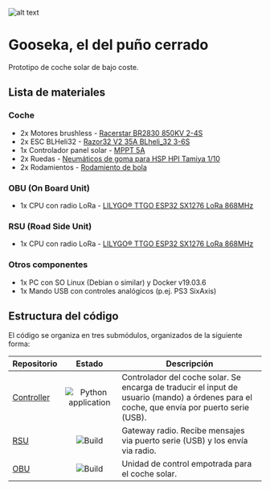 ![alt text](https://66.media.tumblr.com/a73649e201017207355dc937401faa7b/tumblr_niqa2eefpw1tu022ro6_500.png "Gooseka")

# Gooseka, el del puño cerrado
Prototipo de coche solar de bajo coste.

## Lista de materiales
### Coche
* 2x Motores brushless - [Racerstar BR2830 850KV 2-4S](https://www.banggood.com/es/Racerstar-BR2830-850KV-2-4S-Brushless-Motor-For-RC-Airplane-p-1128160.html?rmmds=detail-left-hotproducts__5&cur_warehouse=CN)
* 2x ESC BLHeli32 - [Razor32 V2 35A BLheli_32 3-6S](https://www.banggood.com/es/Razor32-V2-35A-BLheli_32-3-6S-DShot1200-ESC-w-RGB-LED-Current-Sensor-Bidirectional-for-RC-Drone-p-1398234.html?rmmds=search&cur_warehouse=CN)
* 1x Controlador panel solar - [MPPT 5A](https://www.banggood.com/es/MPPT-5A-Solar-Panel-Regulator-Controller-Battery-Charging-9V-12V-24V-Automatic-Switch-p-1307801.html?rmmds=search&cur_warehouse=CN) 
* 2x Ruedas - [Neumáticos de goma para HSP HPI Tamiya 1/10](https://www.banggood.com/es/4PCS-12mm-Hub-Wheel-Rims-Rubber-Tires-for-HSP-HPI-Tamiya-1-10-On-road-Drift-Rc-Car-Parts-p-1378475.html?rmmds=search&cur_warehouse=CN)
* 2x Rodamientos - [Rodamiento de bola](https://banggood.com/es/58-Inch-Transfer-Bearing-Unit-Conveyor-Roller-Wheel-Mounted-Ball-Bearing-p-1011925.html?akmClientCountry=ES&rmmds=detail-bottom-alsolike)

### OBU (On Board Unit)
* 1x CPU con radio LoRa - [LILYGO® TTGO ESP32 SX1276 LoRa 868MHz](https://www.banggood.com/es/LILYGO-TTGO-2Pcs-ESP32-SX1276-LoRa-868MHz-bluetooth-WI-FI-Lora-Internet-Antenna-Development-Board-For-Arduino-p-1295045.html?rmmds=search&cur_warehouse=CN)

### RSU (Road Side Unit)
* 1x CPU con radio LoRa - [LILYGO® TTGO ESP32 SX1276 LoRa 868MHz](https://www.banggood.com/es/LILYGO-TTGO-2Pcs-ESP32-SX1276-LoRa-868MHz-bluetooth-WI-FI-Lora-Internet-Antenna-Development-Board-For-Arduino-p-1295045.html?rmmds=search&cur_warehouse=CN)

### Otros componentes
* 1x PC con SO Linux (Debian o similar) y Docker v19.03.6
* 1x Mando USB con controles analógicos (p.ej. PS3 SixAxis)

## Estructura del código
El código se organiza en tres submódulos, organizados de la siguiente forma:

| Repositorio | Estado | Descripción |
|-------------|:------:|-------------|
| [Controller](https://github.com/dchaves/gooseka-controller) | ![Python application](https://github.com/dchaves/gooseka-controller/workflows/Python%20application/badge.svg) | Controlador del coche solar. Se encarga de traducir el input de usuario (mando) a órdenes para el coche, que envía por puerto serie (USB). |
| [RSU](https://github.com/dchaves/gooseka-rsu) | ![Build](https://github.com/dchaves/gooseka-rsu/workflows/Build/badge.svg?branch=master) | Gateway radio. Recibe mensajes via puerto serie (USB) y los envía via radio. |
| [OBU](https://github.com/dchaves/gooseka-obu) | ![Build](https://github.com/dchaves/gooseka-obu/workflows/Build/badge.svg?branch=master) | Unidad de control empotrada para el coche solar. |